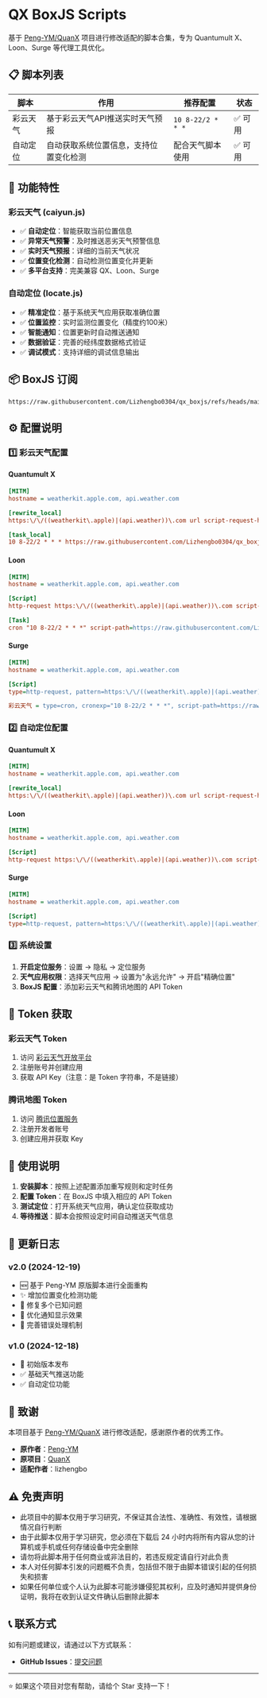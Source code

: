 # QX BoxJS Scripts

基于 [Peng-YM/QuanX](https://github.com/Peng-YM/QuanX) 项目进行修改适配的脚本合集，专为 Quantumult X、Loon、Surge 等代理工具优化。

## 📋 脚本列表

| 脚本 | 作用 | 推荐配置 | 状态 |
|------|------|----------|------|
| 彩云天气 | 基于彩云天气API推送实时天气预报 | `10 8-22/2 * * *` | ✅ 可用 |
| 自动定位 | 自动获取系统位置信息，支持位置变化检测 | 配合天气脚本使用 | ✅ 可用 |

## 🚀 功能特性

### 彩云天气 (caiyun.js)
- ✅ **自动定位**：智能获取当前位置信息
- ✅ **异常天气预警**：及时推送恶劣天气预警信息
- ✅ **实时天气预报**：详细的当前天气状况
- ✅ **位置变化检测**：自动检测位置变化并更新
- ✅ **多平台支持**：完美兼容 QX、Loon、Surge

### 自动定位 (locate.js)
- ✅ **精准定位**：基于系统天气应用获取准确位置
- ✅ **位置监控**：实时监测位置变化（精度约100米）
- ✅ **智能通知**：位置更新时自动推送通知
- ✅ **数据验证**：完善的经纬度数据格式验证
- ✅ **调试模式**：支持详细的调试信息输出

## 📦 BoxJS 订阅

```
https://raw.githubusercontent.com/Lizhengbo0304/qx_boxjs/refs/heads/main/box.jx.json
```

## ⚙️ 配置说明

### 1️⃣ 彩云天气配置

#### Quantumult X
```ini
[MITM]
hostname = weatherkit.apple.com, api.weather.com

[rewrite_local]
https:\/\/((weatherkit\.apple)|(api.weather))\.com url script-request-header https://raw.githubusercontent.com/Lizhengbo0304/qx_boxjs/refs/heads/main/caiyun.js

[task_local]
10 8-22/2 * * * https://raw.githubusercontent.com/Lizhengbo0304/qx_boxjs/refs/heads/main/caiyun.js, tag=彩云天气, enabled=true
```

#### Loon
```ini
[MITM]
hostname = weatherkit.apple.com, api.weather.com

[Script]
http-request https:\/\/((weatherkit\.apple)|(api.weather))\.com script-path=https://raw.githubusercontent.com/Lizhengbo0304/qx_boxjs/refs/heads/main/caiyun.js, require-body=false

[Task]
cron "10 8-22/2 * * *" script-path=https://raw.githubusercontent.com/Lizhengbo0304/qx_boxjs/refs/heads/main/caiyun.js, tag=彩云天气
```

#### Surge
```ini
[MITM]
hostname = weatherkit.apple.com, api.weather.com

[Script]
type=http-request, pattern=https:\/\/((weatherkit\.apple)|(api.weather))\.com, script-path=https://raw.githubusercontent.com/Lizhengbo0304/qx_boxjs/refs/heads/main/caiyun.js, require-body=false

彩云天气 = type=cron, cronexp="10 8-22/2 * * *", script-path=https://raw.githubusercontent.com/Lizhengbo0304/qx_boxjs/refs/heads/main/caiyun.js
```

### 2️⃣ 自动定位配置

#### Quantumult X
```ini
[MITM]
hostname = weatherkit.apple.com, api.weather.com

[rewrite_local]
https:\/\/((weatherkit\.apple)|(api.weather))\.com url script-request-header https://raw.githubusercontent.com/Lizhengbo0304/qx_boxjs/refs/heads/main/locate.js
```

#### Loon
```ini
[MITM]
hostname = weatherkit.apple.com, api.weather.com

[Script]
http-request https:\/\/((weatherkit\.apple)|(api.weather))\.com script-path=https://raw.githubusercontent.com/Lizhengbo0304/qx_boxjs/refs/heads/main/locate.js, require-body=false
```

#### Surge
```ini
[MITM]
hostname = weatherkit.apple.com, api.weather.com

[Script]
type=http-request, pattern=https:\/\/((weatherkit\.apple)|(api.weather))\.com, script-path=https://raw.githubusercontent.com/Lizhengbo0304/qx_boxjs/refs/heads/main/locate.js, require-body=false
```

### 3️⃣ 系统设置

1. **开启定位服务**：设置 → 隐私 → 定位服务
2. **天气应用权限**：选择天气应用 → 设置为"永远允许" → 开启"精确位置"
3. **BoxJS 配置**：添加彩云天气和腾讯地图的 API Token

## 🔧 Token 获取

### 彩云天气 Token
1. 访问 [彩云天气开放平台](https://dashboard.caiyunapp.com/)
2. 注册账号并创建应用
3. 获取 API Key（注意：是 Token 字符串，不是链接）

### 腾讯地图 Token
1. 访问 [腾讯位置服务](https://lbs.qq.com/)
2. 注册开发者账号
3. 创建应用并获取 Key

## 📱 使用说明

1. **安装脚本**：按照上述配置添加重写规则和定时任务
2. **配置 Token**：在 BoxJS 中填入相应的 API Token
3. **测试定位**：打开系统天气应用，确认定位获取成功
4. **等待推送**：脚本会按照设定时间自动推送天气信息

## 🔄 更新日志

### v2.0 (2024-12-19)
- 🆕 基于 Peng-YM 原版脚本进行全面重构
- ✨ 增加位置变化检测功能
- 🐛 修复多个已知问题
- 📱 优化通知显示效果
- 🔧 完善错误处理机制

### v1.0 (2024-12-18)
- 🎉 初始版本发布
- ✅ 基础天气推送功能
- ✅ 自动定位功能

## 🙏 致谢

本项目基于 [Peng-YM/QuanX](https://github.com/Peng-YM/QuanX) 进行修改适配，感谢原作者的优秀工作。

- **原作者**：[Peng-YM](https://github.com/Peng-YM)
- **原项目**：[QuanX](https://github.com/Peng-YM/QuanX)
- **适配作者**：lizhengbo

## ⚠️ 免责声明

- 此项目中的脚本仅用于学习研究，不保证其合法性、准确性、有效性，请根据情况自行判断
- 由于此脚本仅用于学习研究，您必须在下载后 24 小时内将所有内容从您的计算机或手机或任何存储设备中完全删除
- 请勿将此脚本用于任何商业或非法目的，若违反规定请自行对此负责
- 本人对任何脚本引发的问题概不负责，包括但不限于由脚本错误引起的任何损失和损害
- 如果任何单位或个人认为此脚本可能涉嫌侵犯其权利，应及时通知并提供身份证明，我将在收到认证文件确认后删除此脚本

## 📞 联系方式

如有问题或建议，请通过以下方式联系：

- **GitHub Issues**：[提交问题](https://github.com/Lizhengbo0304/qx_boxjs/issues)

---

⭐ 如果这个项目对您有帮助，请给个 Star 支持一下！